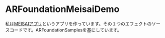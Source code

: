 # ARFoundationMeisaiDemo

私は[MEISAIアプリ](https://kitasenjudesign.com/meisai/)というアプリを作っています。その１つのエフェクトのソースコードです。ARFoundationSamplesを基にしています。
